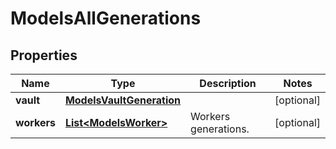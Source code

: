 

# ModelsAllGenerations


## Properties

| Name | Type | Description | Notes |
|------------ | ------------- | ------------- | -------------|
|**vault** | [**ModelsVaultGeneration**](ModelsVaultGeneration.md) |  |  [optional] |
|**workers** | [**List&lt;ModelsWorker&gt;**](ModelsWorker.md) | Workers generations. |  [optional] |



